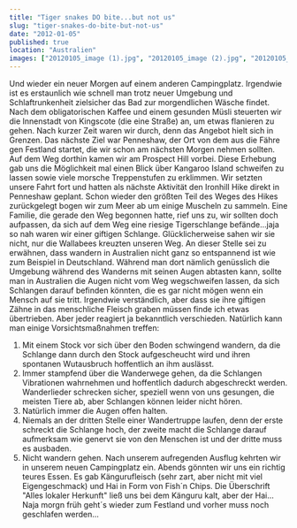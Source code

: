 ```yaml
---
title: "Tiger snakes DO bite...but not us"
slug: "tiger-snakes-do-bite-but-not-us"
date: "2012-01-05"
published: true
location: "Australien"
images: ["20120105_image (1).jpg", "20120105_image (2).jpg", "20120105_image (3).jpg", "20120105_image (4).jpg", "20120105_image (5).jpg", "20120105_image (6).jpg", "20120105_image (7).jpg", "20120105_image (8).jpg"]
---
```


Und wieder ein neuer Morgen auf einem anderen Campingplatz. Irgendwie ist es erstaunlich wie schnell man trotz neuer Umgebung und Schlaftrunkenheit zielsicher das Bad zur morgendlichen Wäsche findet. Nach dem obligatorischen Kaffee und einem gesunden Müsli steuerten wir die Innenstadt von Kingscote (die eine Straße) an, um etwas flanieren zu gehen. Nach kurzer Zeit waren wir durch, denn das Angebot hielt sich in Grenzen. 
Das nächste Ziel war Penneshaw, der Ort von dem aus die Fähre gen Festland startet, die wir schon am nächsten Morgen nehmen sollten.
Auf dem Weg dorthin kamen wir am Prospect Hill vorbei. Diese Erhebung gab uns die Möglichkeit mal einen Blick über Kangaroo Island schweifen zu lassen sowie viele morsche Treppenstufen zu erklimmen.
Wir setzten unsere Fahrt fort und hatten als nächste Aktivität den Ironhill Hike direkt in Penneshaw geplant. 
Schon wieder den größten Teil des Weges des Hikes zurückgelegt bogen wir zum Meer ab um einige Muscheln zu sammeln. Eine Familie, die gerade den Weg begonnen hatte, rief uns zu, wir sollten doch aufpassen, da sich auf dem Weg eine riesige Tigerschlange befände...jaja so nah waren wir einer giftigen Schlange. Glücklicherweise sahen wir sie nicht, nur die Wallabees kreuzten unseren Weg. An dieser Stelle sei zu erwähnen, dass wandern in Australien nicht ganz so entspannend ist wie zum Beispiel in Deutschland. Während man dort nämlich genüsslich die Umgebung während des Wanderns mit seinen Augen abtasten kann, sollte man in Australien die Augen nicht vom Weg wegschweifen lassen, da sich Schlangen darauf befinden könnten, die es gar nicht mögen wenn ein Mensch auf sie tritt. Irgendwie verständlich, aber dass sie ihre giftigen Zähne in das menschliche Fleisch graben müssen finde ich etwas übertrieben. Aber jeder reagiert ja bekanntlich verschieden. Natürlich kann man einige Vorsichtsmaßnahmen treffen:
1. Mit einem Stock vor sich über den Boden schwingend wandern, da die Schlange dann durch den Stock aufgescheucht wird und ihren spontanen Wutausbruch hoffentlich an ihm auslässt.
2. Immer stampfend über die Wanderwege gehen, da die Schlangen Vibrationen wahrnehmen und hoffentlich dadurch abgeschreckt werden. Wanderlieder schrecken sicher, speziell wenn von uns gesungen, die meisten Tiere ab, aber Schlangen können leider nicht hören. 
3. Natürlich immer die Augen offen halten.
4. Niemals an der dritten Stelle einer Wandertruppe laufen, denn der erste schreckt die Schlange hoch, der zweite macht die Schlange darauf aufmerksam wie genervt sie von den Menschen ist und der dritte muss es ausbaden.
5. Nicht wandern gehen.
Nach unserem aufregenden Ausflug kehrten wir in unserem neuen Campingplatz ein. Abends gönnten wir uns ein richtig teures Essen. Es gab Kängurufleisch (sehr zart, aber nicht mit viel Eigengeschmack) und Hai in Form von Fish´n Chips. Die Überschrift "Alles lokaler Herkunft" ließ uns bei dem Känguru kalt, aber der Hai...
Naja morgn früh geht´s wieder zum Festland und vorher muss noch geschlafen werden...
